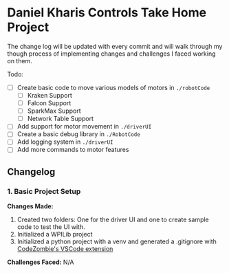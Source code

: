 # Daniel Kharis Controls Take Home Project

The change log will be updated with every commit and will walk through my though process of implementing changes and challenges I faced working on them.

Todo:

-   [ ] Create basic code to move various models of motors in `./robotCode`
    -   [ ] Kraken Support
    -   [ ] Falcon Support
    -   [ ] SparkMax Support
    -   [ ] Network Table Support
-   [ ] Add support for motor movement in `./driverUI`
-   [ ] Create a basic debug library in `./RobotCode`
-   [ ] Add logging system in `./driverUI`
-   [ ] Add more commands to motor features

## Changelog

### 1. Basic Project Setup

**Changes Made:**

1. Created two folders: One for the driver UI and one to create sample code to test the UI with.
2. Initialized a WPILib project
3. Initialized a python project with a venv and generated a .gitignore with [CodeZombie's VSCode extension](https://marketplace.visualstudio.com/items?itemName=codezombiech.gitignore)

**Challenges Faced:**
N/A
